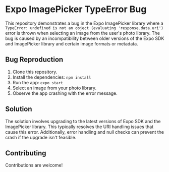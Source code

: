 # Expo ImagePicker TypeError Bug

This repository demonstrates a bug in the Expo ImagePicker library where a `TypeError: undefined is not an object (evaluating 'response.data.uri')` error is thrown when selecting an image from the user's photo library.  The bug is caused by an incompatibility between older versions of the Expo SDK and ImagePicker library and certain image formats or metadata.

## Bug Reproduction

1. Clone this repository.
2. Install the dependencies: `npm install`
3. Run the app: `expo start`
4. Select an image from your photo library.
5. Observe the app crashing with the error message.

## Solution

The solution involves upgrading to the latest versions of Expo SDK and the ImagePicker library.  This typically resolves the URI handling issues that cause this error.  Additionally, error handling and null checks can prevent the crash if the upgrade isn't feasible.

## Contributing

Contributions are welcome!